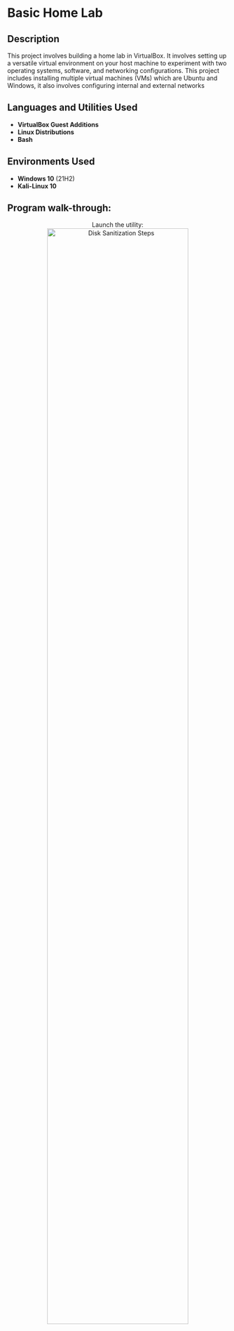 
<h1>Basic Home Lab</h1>



<h2>Description</h2>
This project involves building a home lab in VirtualBox. It involves setting up a versatile virtual environment on your host machine to experiment with two operating systems, software, and networking configurations. This project includes installing multiple virtual machines (VMs) which are Ubuntu and Windows, it also involves configuring internal and external networks
<br />


<h2>Languages and Utilities Used</h2>

- <b>VirtualBox Guest Additions</b> 
- <b>Linux Distributions</b>
- <b>Bash</b>

<h2>Environments Used </h2>

- <b>Windows 10</b> (21H2)
- <b>Kali-Linux 10</b> 

<h2>Program walk-through:</h2>

<p align="center">
Launch the utility: <br/>
<img src="https://i.imgur.com/62TgaWL.png" height="80%" width="80%" alt="Disk Sanitization Steps"/>
<br />


</p>

<!--
 ```diff
- text in red
+ text in green
! text in orange
# text in gray
@@ text in purple (and bold)@@
```
--!>
